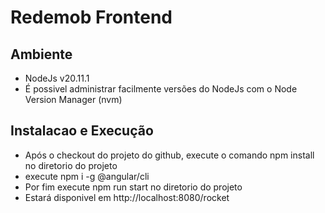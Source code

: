 # Redemob Frontend

## Ambiente
* NodeJs v20.11.1
* É possivel administrar facilmente versões do NodeJs com o Node Version Manager (nvm)

## Instalacao e Execução
* Após o checkout do projeto do github, execute o comando npm install no diretorio do projeto
* execute npm i -g @angular/cli
* Por fim execute npm run start no diretorio do projeto
* Estará disponivel em http://localhost:8080/rocket
